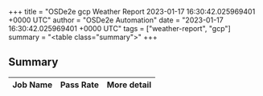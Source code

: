 +++
title = "OSDe2e gcp Weather Report 2023-01-17 16:30:42.025969401 +0000 UTC"
author = "OSDe2e Automation"
date = "2023-01-17 16:30:42.025969401 +0000 UTC"
tags = ["weather-report", "gcp"]
summary = "<table class=\"summary\"></table>"
+++
## Summary

| Job Name | Pass Rate | More detail |
|----------|-----------|-------------|




